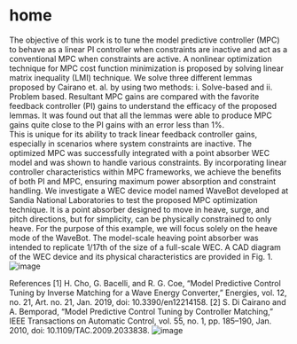 # home

The objective of this work is to tune the model predictive controller (MPC) to behave as a linear PI controller when constraints are inactive and act as a conventional MPC when constraints are active. A nonlinear optimization technique for MPC cost function minimization is proposed by solving linear matrix inequality (LMI) technique. We solve three different lemmas proposed by Cairano et. al. by using two methods:
i.	Solve-based and
ii.	Problem based. 
Resultant MPC gains are compared with the favorite feedback controller (PI) gains to understand the efficacy of the proposed lemmas. It was found out that all the lemmas were able to produce MPC gains quite close to the PI gains with an error less than 1%.   
This is unique for its ability to track linear feedback controller gains, especially in scenarios where system constraints are inactive. The optimized MPC was successfully integrated with a point absorber WEC model and was shown to handle various constraints. By incorporating linear controller characteristics within MPC frameworks, we achieve the benefits of both PI and MPC, ensuring maximum power absorption and constraint handling.
We investigate a WEC device model named WaveBot developed at Sandia National Laboratories to test the proposed MPC optimization technique. It is a point absorber designed to move in heave, surge, and pitch directions, but for simplicity, can be physically constrained to only heave. For the purpose of this example, we will focus solely on the heave mode of the WaveBot. The model-scale heaving point absorber was intended to replicate 1/17th of the size of a full-scale WEC. A CAD diagram of the WEC device and its physical characteristics are provided in Fig. 1.
![image](https://github.com/tashifat/home/assets/116129150/bf4f8eb3-a8f4-4616-b2a5-01e8048c207a)

References
[1] H. Cho, G. Bacelli, and R. G. Coe, “Model Predictive Control Tuning by Inverse Matching for a Wave Energy Converter,” Energies, vol. 12, no. 21, Art. no. 21, Jan. 2019, doi: 10.3390/en12214158.
[2] S. Di Cairano and A. Bemporad, “Model Predictive Control Tuning by Controller Matching,” IEEE Transactions on Automatic Control, vol. 55, no. 1, pp. 185–190, Jan. 2010, doi: 10.1109/TAC.2009.2033838.
![image](https://github.com/tashifat/home/assets/116129150/d4f8ab0e-acfa-47a1-afee-5fbde402a54b)
